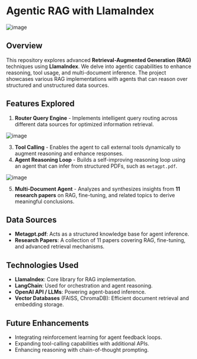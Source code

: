 # Agentic RAG with LlamaIndex 

![image](https://github.com/user-attachments/assets/e4af9798-a0e9-41cc-9a23-0cefa4f4b51a) 

## Overview
This repository explores advanced **Retrieval-Augmented Generation (RAG)** techniques using **LlamaIndex**. We delve into agentic capabilities to enhance reasoning, tool usage, and multi-document inference. The project showcases various RAG implementations with agents that can reason over structured and unstructured data sources.

## Features Explored
1. **Router Query Engine** - Implements intelligent query routing across different data sources for optimized information retrieval. 

![image](https://github.com/user-attachments/assets/424415ce-c111-4526-a961-16739ec0e4e2)
   
3. **Tool Calling** - Enables the agent to call external tools dynamically to augment reasoning and enhance responses.
4. **Agent Reasoning Loop** - Builds a self-improving reasoning loop using an agent that can infer from structured PDFs, such as `metagpt.pdf`.
 
![image](https://github.com/user-attachments/assets/67350682-8730-45df-b2d8-4b4712cfe33e)

5. **Multi-Document Agent** - Analyzes and synthesizes insights from **11 research papers** on RAG, fine-tuning, and related topics to derive meaningful conclusions.

## Data Sources
- **Metagpt.pdf**: Acts as a structured knowledge base for agent inference.
- **Research Papers**: A collection of 11 papers covering RAG, fine-tuning, and advanced retrieval mechanisms.

## Technologies Used
- **LlamaIndex**: Core library for RAG implementation.
- **LangChain**: Used for orchestration and agent reasoning.
- **OpenAI API / LLMs**: Powering agent-based inference.
- **Vector Databases** (FAISS, ChromaDB): Efficient document retrieval and embedding storage.


## Future Enhancements
- Integrating reinforcement learning for agent feedback loops.
- Expanding tool-calling capabilities with additional APIs.
- Enhancing reasoning with chain-of-thought prompting.


